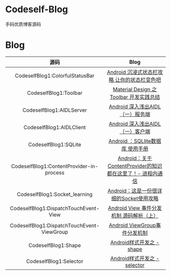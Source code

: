 # Codeself-Blog
手码优质博客源码

# Blog

|源码|Blog|
|:--:|:--:|
|CodeselfBlog1:ColorfulStatusBar|[Android 沉浸式状态栏攻略 让你的状态栏变色吧](https://blog.csdn.net/lmj623565791/article/details/48649563)|
|CodeselfBlog1:Toolbar|[Material Design 之 Toolbar 开发实践总结](https://www.jianshu.com/p/e2ae6aaff696)|
|CodeselfBlog1:AIDLServer|[Android 深入浅出AIDL（一）服务端](https://blog.csdn.net/qian520ao/article/details/78072250)|
|CodeselfBlog1:AIDLClient|[Android 深入浅出AIDL（一）客户端](https://blog.csdn.net/qian520ao/article/details/78072250)|
|CodeselfBlog1:SQLite|[Android ：SQLlite数据库 使用手册](https://www.jianshu.com/p/8e3f294e2828)|
|CodeselfBlog1:ContentProvider-in-process|[Android：关于ContentProvider的知识都在这里了！- 进程内通信](https://www.jianshu.com/p/ea8bc4aaf057)|
|CodeselfBlog1:Socket_learning|[Android：这是一份很详细的Socket使用攻略](https://www.jianshu.com/p/089fb79e308b)|
|CodeselfBlog1:DispatchTouchEvent-View|[Android View 事件分发机制 源码解析（上）](https://blog.csdn.net/lmj623565791/article/details/38960443)|
|CodeselfBlog1:DispatchTouchEvent-ViewGroup|[Android ViewGroup事件分发机制](https://blog.csdn.net/lmj623565791/article/details/39102591)|
|CodeselfBlog1:Shape|[Android样式开发之 - shape](https://blog.csdn.net/amoscxy/article/details/80400790)|
|CodeselfBlog1:Selector|[Android样式开发之 - selector](https://blog.csdn.net/amoscxy/article/details/80592547)|